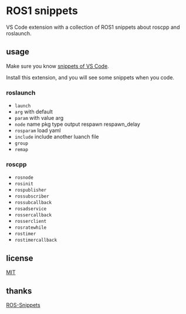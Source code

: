 # ROS1 snippets

VS Code extension with a collection of ROS1 snippets about roscpp and roslaunch.

## usage

Make sure you know [snippets of VS Code](https://code.visualstudio.com/docs/editor/userdefinedsnippets#_creating-your-own-snippets).

Install this extension, and you will see some snippets when you code.

### roslaunch

- `launch`
- `arg` with default
- `param` with value arg
- `node` name pkg type output respawn respawn_delay
- `rosparam` load yaml
- `include` include another luanch file
- `group`
- `remap`

### roscpp

- `rosnode`
- `rosinit`
- `rospublisher`
- `rossubscriber`
- `rossubcallback`
- `rosadservice`
- `rossercallback`
- `rosserclient`
- `rosratewhile`
- `rostimer`
- `rostimercallback`

## license

[MIT](LICENSE)

## thanks

[ROS-Snippets](<https://github.com/SweiLz/ROS-Snippets>)
